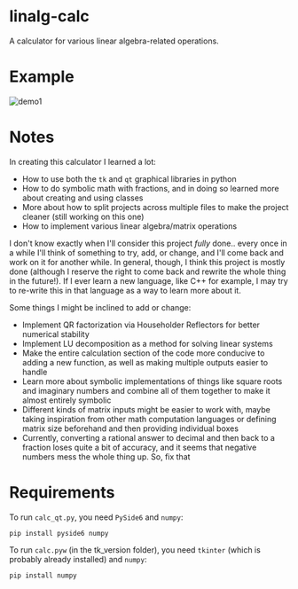 # linalg-calc
A calculator for various linear algebra-related operations.

# Example
![demo1](https://user-images.githubusercontent.com/99392600/170610019-a4cbe514-2ad6-4f71-b93e-a515cc3c270f.png)

# Notes
In creating this calculator I learned a lot:
- How to use both the `tk` and `qt` graphical libraries in python
- How to do symbolic math with fractions, and in doing so learned more about creating and using classes
- More about how to split projects across multiple files to make the project cleaner (still working on this one)
- How to implement various linear algebra/matrix operations

I don't know exactly when I'll consider this project _fully_ done.. every once in a while I'll think of something to try, add, or change, and I'll come back and work on it for another while. In general, though, I think this project is mostly done (although I reserve the right to come back and rewrite the whole thing in the future!). If I ever learn a new language, like C++ for example, I may try to re-write this in that language as a way to learn more about it.

Some things I might be inclined to add or change:
- Implement QR factorization via Householder Reflectors for better numerical stability
- Implement LU decomposition as a method for solving linear systems
- Make the entire calculation section of the code more conducive to adding a new function, as well as making multiple outputs easier to handle
- Learn more about symbolic implementations of things like square roots and imaginary numbers and combine all of them together to make it almost entirely symbolic
- Different kinds of matrix inputs might be easier to work with, maybe taking inspiration from other math computation languages or defining matrix size beforehand and then providing individual boxes
- Currently, converting a rational answer to decimal and then back to a fraction loses quite a bit of accuracy, and it seems that negative numbers mess the whole thing up. So, fix that

# Requirements
To run `calc_qt.py`, you need `PySide6` and `numpy`:
```
pip install pyside6 numpy
```
To run `calc.pyw` (in the tk_version folder), you need `tkinter` (which is probably already installed) and `numpy`:
```
pip install numpy
```
